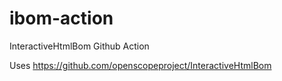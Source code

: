 # ibom-action

InteractiveHtmlBom Github Action

Uses https://github.com/openscopeproject/InteractiveHtmlBom
